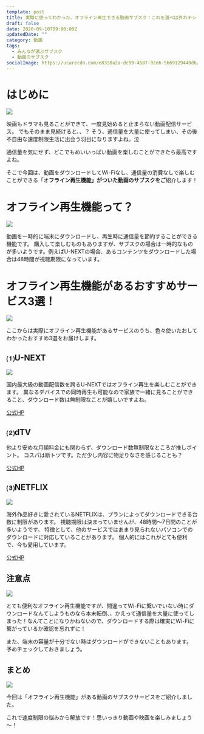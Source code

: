 ```yaml
---
template: post
title: 実際に使ってわかった、オフライン再生できる動画サブスク！これを選べば外れナシ
draft: false
date: 2020-09-10T09:00:00Z
updatedDate: ""
category: 動画
tags:
  - みんなが選ぶサブスク
  - 動画のサブスク
socialImage: https://ucarecdn.com/e8330a2a-dc99-4587-92e6-5b69129440d6/
---
```




# はじめに

![](https://ucarecdn.com/142daa0f-ae6c-4957-bac3-9e100ee6cafa/)

映画もドラマも見ることができて、一度見始めると止まらない動画配信サービス。
でもそのまま見続けると、、？
そう、通信量を大量に使ってしまい、その後不自由な速度制限生活に出会う羽目になりますよね。泣

通信量を気にせず、どこでもめいいっぱい動画を楽しむことができたら最高ですよね。

そこで今回は、動画をダウンロードしてWi-Fiなし、通信量の消費なしで楽しむことができる「オ**フライン再生機能」がついた動画のサブスクをご**紹介します！


# オフライン再生機能って？

![](https://ucarecdn.com/dd7f1e1c-4333-430d-b8cb-26f125cce650/)

動画を一時的に端末にダウンロードし、再生時に通信量を節約することができる機能です。
購入して楽しむものもありますが、サブスクの場合は一時的なものが多いようです。例えばU-NEXTの場合、あるコンテンツをダウンロードした場合は48時間が視聴期限になっています。

# オフライン再生機能があるおすすめサービス3選！

![](https://ucarecdn.com/6ece24d5-fdc5-433b-aace-38a30a54e46b/)

ここからは実際にオフライン再生機能があるサービスのうち、色々使いたおしてわかったおすすめ3選をお届けします。

## ⑴U-NEXT

![](https://ucarecdn.com/b4ecd126-e7fe-4b72-ab5f-1970ec9841cf/)

国内最大級の動画配信数を誇るU-NEXTではオフライン再生を楽しむことができます。
異なるデバイスでの同時再生も可能なので家族で一緒に見ることができること、ダウンロード数は無制限なことが嬉しいですよね。

[公式HP](https://video.unext.jp/)

## ⑵dTV

他より安めな月額料金にも関わらず、ダウンロード数無制限なところが推しポイント。
コスパは断トツです。ただ少し内容に物足りなさを感じることも？

[公式HP](https://pc.video.dmkt-sp.jp/)

## ⑶NETFLIX

![](https://ucarecdn.com/cfdce30e-e3f0-47f3-a3a4-921d9cbc49cc/)

海外作品好きに愛されているNETFLIXは、プランによってダウンロードできる台数に制限があります。
視聴期限は決まっていませんが、48時間～7日間のことが多いようです。
特徴として、他のサービスではあまり見られないパソコンでのダウンロードに対応していることがあります。
個人的にはこれがとても便利で、今も愛用しています。

[公式HP](https://www.netflix.com/jp/)





## 注意点

![](https://ucarecdn.com/6712f5e5-b35e-4594-b070-9e657733e622/)

とても便利なオフライン再生機能ですが、間違ってWi-Fiに繋いでいない時にダウンロードなんてしようものなら本末転倒、、かえって通信量を大量に使ってしまった！なんてことになりかねないので、ダウンロードする際は確実にWi-Fiに繋がっているか確認を忘れずに！

また、端末の容量が十分でない時はダウンロードができないこともあります。
予めチェックしておきましょう。



## まとめ

![](https://ucarecdn.com/3ae79ff3-dd3f-4bd7-9f9b-269dc8eec0d9/)

今回は「オフライン再生機能」がある動画のサブスクサービスをご紹介しました。

これで速度制限の悩みから解放です！思いっきり動画や映画を楽しみましょう～！
